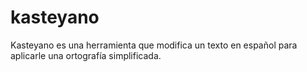 # kasteyano
Kasteyano es una herramienta que modifica un texto en español para aplicarle una ortografía simplificada.
